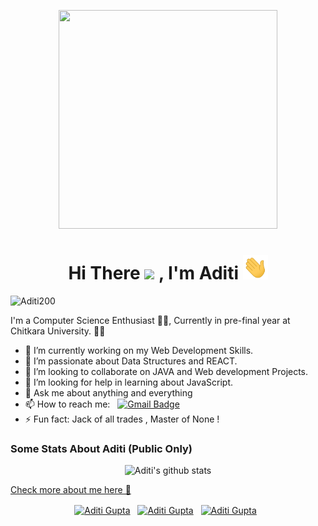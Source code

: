 <!--### Hi there 👋-->

<p align="Center" ><img src="https://camo.githubusercontent.com/3b7c592ede97b6138ffd4b1cc1541c2f3b11fd39/687474703a2f2f33312e6d656469612e74756d626c722e636f6d2f31376665613932306666333665663466356238373764353231366137616164392f74756d626c725f6d6f39786a65387a5a34317163626975666f315f313238302e676966" height="350px" width ="350px"></p>


<h1 align="Center">  Hi There <img src="https://media.giphy.com/media/WUlplcMpOCEmTGBtBW/giphy.gif" width="40px"> , I'm Aditi <img src="https://raw.githubusercontent.com/ABSphreak/ABSphreak/master/gifs/Hi.gif" width="40px" /> </h1>
<p align="left"> <img src="https://komarev.com/ghpvc/?username=Aditi200" alt="Aditi200" /> </p>

I'm a Computer Science Enthusiast  👨‍💻, Currently in pre-final year  at Chitkara University. 👨‍🎓

- 🔭 I’m currently working on my Web Development Skills.  
- 🌱 I’m passionate about Data Structures and REACT. 
- 👯 I’m looking to collaborate on JAVA and Web development Projects.
- 🤔 I’m looking for help in learning about JavaScript. 
- 💬 Ask me about anything and everything 
- 📫 How to reach me: &nbsp;&nbsp;[![Gmail Badge](https://img.shields.io/badge/-Gmail-c14438?style=flat-square&logo=Gmail&logoColor=white&link=mailto:aditigupta02122000@gmail.com)](mailto:aditigupta02122000@gmail.com)
- ⚡ Fun fact: Jack of all trades , Master of None ! 


### Some Stats About Aditi (Public Only)
<p align="center" >
<img alt="Aditi's github stats" src="https://github-readme-stats.vercel.app/api?username=Aditi200&show_icons=true&theme=merko"  > </p>

<a href="https://sourcerer.io/Aditi200">Check more about me here 🌟 </a>

<p align="center">
<a href="https://www.linkedin.com/in/aditi-gupta-a837081a5/" target="_blank"><img align="center" src="https://cdn.jsdelivr.net/npm/simple-icons@3.1.0/icons/linkedin.svg" alt="Aditi Gupta" height="25" width="25" /></a>&nbsp;&nbsp;
<a href="https://twitter.com/AditiGu36085734" target="_blank"><img align="center" src="https://cdn.jsdelivr.net/npm/simple-icons@3.0.1/icons/twitter.svg" alt="Aditi Gupta" height="25" width="25" /></a>&nbsp;&nbsp;
<!-- <a href="https://dev.to/raghavbyte" target="_blank"><img align="center" src="https://cdn.jsdelivr.net/npm/simple-icons@3.0.1/icons/dev-dot-to.svg" alt="@raghavbyte" height="25" width="25" /></a> &nbsp;&nbsp; -->
<a href="https://www.instagram.com/_aditi._.gupta_/" target="_blank"><img align="center" src="https://cdn.jsdelivr.net/npm/simple-icons@3.0.1/icons/instagram.svg" alt="Aditi Gupta" height="25" width="25" /></a>&nbsp;&nbsp;
</p>
